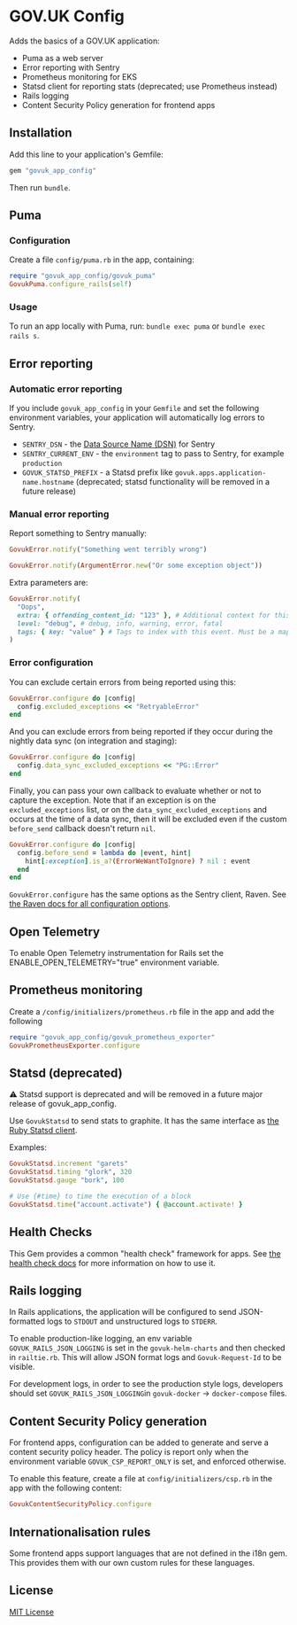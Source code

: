 # GOV.UK Config

Adds the basics of a GOV.UK application:

- Puma as a web server
- Error reporting with Sentry
- Prometheus monitoring for EKS
- Statsd client for reporting stats (deprecated; use Prometheus instead)
- Rails logging
- Content Security Policy generation for frontend apps

## Installation

Add this line to your application's Gemfile:

```ruby
gem "govuk_app_config"
```

Then run `bundle`.


## Puma

### Configuration

Create a file `config/puma.rb` in the app, containing:

```rb
require "govuk_app_config/govuk_puma"
GovukPuma.configure_rails(self)
```

### Usage

To run an app locally with Puma, run: `bundle exec puma` or `bundle exec rails s`.


## Error reporting

### Automatic error reporting

If you include `govuk_app_config` in your `Gemfile` and set the following environment variables, your application will automatically log errors to Sentry.

- `SENTRY_DSN` - the [Data Source Name (DSN)][dsn] for Sentry
- `SENTRY_CURRENT_ENV` - the `environment` tag to pass to Sentry, for example `production`
- `GOVUK_STATSD_PREFIX` - a Statsd prefix like `govuk.apps.application-name.hostname` (deprecated; statsd functionality will be removed in a future release)

[dsn]: https://docs.sentry.io/quickstart/#about-the-dsn

### Manual error reporting

Report something to Sentry manually:

```rb
GovukError.notify("Something went terribly wrong")
```

```rb
GovukError.notify(ArgumentError.new("Or some exception object"))
```

Extra parameters are:

```rb
GovukError.notify(
  "Oops",
  extra: { offending_content_id: "123" }, # Additional context for this event. Must be a hash. Children can be any native JSON type.
  level: "debug", # debug, info, warning, error, fatal
  tags: { key: "value" } # Tags to index with this event. Must be a mapping of strings.
)
```

### Error configuration

You can exclude certain errors from being reported using this:

```ruby
GovukError.configure do |config|
  config.excluded_exceptions << "RetryableError"
end
```

And you can exclude errors from being reported if they occur during the nightly data sync (on integration and staging):

```ruby
GovukError.configure do |config|
  config.data_sync_excluded_exceptions << "PG::Error"
end
```

Finally, you can pass your own callback to evaluate whether or not to capture the exception.
Note that if an exception is on the `excluded_exceptions` list, or on the `data_sync_excluded_exceptions`
and occurs at the time of a data sync, then it will be excluded even if the custom
`before_send` callback doesn't return `nil`.

```ruby
GovukError.configure do |config|
  config.before_send = lambda do |event, hint|
    hint[:exception].is_a?(ErrorWeWantToIgnore) ? nil : event
  end
end
```

`GovukError.configure` has the same options as the Sentry client, Raven. See [the Raven docs for all configuration options](https://docs.sentry.io/clients/ruby/config).

## Open Telemetry

To enable Open Telemetry instrumentation for Rails set the ENABLE_OPEN_TELEMETRY="true" environment variable.

## Prometheus monitoring

Create a `/config/initializers/prometheus.rb` file in the app and add the following

```ruby
require "govuk_app_config/govuk_prometheus_exporter"
GovukPrometheusExporter.configure
```

## Statsd (deprecated)

⚠️ Statsd support is deprecated and will be removed in a future major release of govuk_app_config.

Use `GovukStatsd` to send stats to graphite. It has the same interface as [the Ruby Statsd client](https://github.com/reinh/statsd).

Examples:

```ruby
GovukStatsd.increment "garets"
GovukStatsd.timing "glork", 320
GovukStatsd.gauge "bork", 100

# Use {#time} to time the execution of a block
GovukStatsd.time("account.activate") { @account.activate! }
```

## Health Checks

This Gem provides a common "health check" framework for apps. See [the health
check docs](docs/healthchecks.md) for more information on how to use it.


## Rails logging

In Rails applications, the application will be configured to send JSON-formatted
logs to `STDOUT` and unstructured logs to `STDERR`.

To enable production-like logging, an env variable `GOVUK_RAILS_JSON_LOGGING`
is set in the `govuk-helm-charts` and then checked in `railtie.rb`. This will
allow JSON format logs and `Govuk-Request-Id` to be visible.

For development logs, in order to see the production style logs, developers should
set `GOVUK_RAILS_JSON_LOGGING`in `govuk-docker` -> `docker-compose` files.


## Content Security Policy generation

For frontend apps, configuration can be added to generate and serve a
content security policy header. The policy is report only when the
environment variable `GOVUK_CSP_REPORT_ONLY` is set, and enforced otherwise.

To enable this feature, create a file at `config/initializers/csp.rb` in the
app with the following content:

```ruby
GovukContentSecurityPolicy.configure
```

## Internationalisation rules

Some frontend apps support languages that are not defined in the i18n gem. This provides them with our own custom rules for these languages.


## License

[MIT License](LICENCE)
